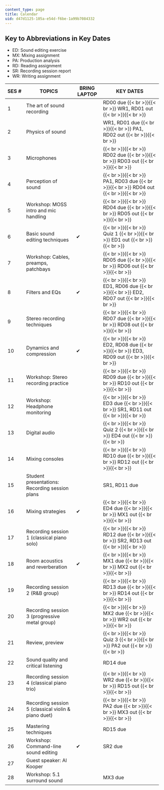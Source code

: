 ```yaml
---
content_type: page
title: Calendar
uid: d47d1125-105a-e54d-f6be-1a99b7084332
---
```


Key to Abbreviations in Key Dates
---------------------------------

*   ED: Sound editing exercise
*   MX: Mixing assignment
*   PA: Production analysis
*   RD: Reading assignment
*   SR: Recording session report
*   WR: Writing assignment

| SES # | TOPICS | BRING LAPTOP | KEY DATES |
| --- | --- | --- | --- |
| 1 | The art of sound recording | &nbsp; | RD00 due {{< br >}}{{< br >}} WR1, RD01 out {{< br >}}{{< br >}}  |
| 2 | Physics of sound | &nbsp; | WR1, RD01 due {{< br >}}{{< br >}} PA1, RD02 out {{< br >}}{{< br >}}  |
| 3 | Microphones | &nbsp; |  {{< br >}}{{< br >}} RD02 due {{< br >}}{{< br >}} RD03 out {{< br >}}{{< br >}}  |
| 4 | Perception of sound | &nbsp; |  {{< br >}}{{< br >}} PA1, RD03 due {{< br >}}{{< br >}} RD04 out {{< br >}}{{< br >}}  |
| 5 | Workshop: MOSS intro and mic handling | &nbsp; |  {{< br >}}{{< br >}} RD04 due {{< br >}}{{< br >}} RD05 out {{< br >}}{{< br >}}  |
| 6 | Basic sound editing techniques | ✔ |  {{< br >}}{{< br >}} Quiz 1 {{< br >}}{{< br >}} ED1 out {{< br >}}{{< br >}}  |
| 7 | Workshop: Cables, preamps, patchbays | &nbsp; |  {{< br >}}{{< br >}} RD05 due {{< br >}}{{< br >}} RD06 out {{< br >}}{{< br >}}  |
| 8 | Filters and EQs | ✔ |  {{< br >}}{{< br >}} ED1, RD06 due {{< br >}}{{< br >}} ED2, RD07 out {{< br >}}{{< br >}}  |
| 9 | Stereo recording techniques | &nbsp; |  {{< br >}}{{< br >}} RD07 due {{< br >}}{{< br >}} RD08 out {{< br >}}{{< br >}}  |
| 10 | Dynamics and compression | ✔ |  {{< br >}}{{< br >}} ED2, RD08 due {{< br >}}{{< br >}} ED3, RD09 out {{< br >}}{{< br >}}  |
| 11 | Workshop: Stereo recording practice | &nbsp; |  {{< br >}}{{< br >}} RD09 due {{< br >}}{{< br >}} RD10 out {{< br >}}{{< br >}}  |
| 12 | Workshop: Headphone monitoring | &nbsp; |  {{< br >}}{{< br >}} ED3 due {{< br >}}{{< br >}} SR1, RD11 out {{< br >}}{{< br >}}  |
| 13 | Digital audio | &nbsp; |  {{< br >}}{{< br >}} Quiz 2 {{< br >}}{{< br >}} ED4 out {{< br >}}{{< br >}}  |
| 14 | Mixing consoles | &nbsp; |  {{< br >}}{{< br >}} RD10 due {{< br >}}{{< br >}} RD12 out {{< br >}}{{< br >}}  |
| 15 | Student presentations: Recording session plans | &nbsp; | SR1, RD11 due |
| 16 | Mixing strategies | ✔ |  {{< br >}}{{< br >}} ED4 due {{< br >}}{{< br >}} MX1 out {{< br >}}{{< br >}}  |
| 17 | Recording session 1 (classical piano solo) | &nbsp; |  {{< br >}}{{< br >}} RD12 due {{< br >}}{{< br >}} SR2, RD13 out {{< br >}}{{< br >}}  |
| 18 | Room acoustics and reverberation | ✔ |  {{< br >}}{{< br >}} MX1 due {{< br >}}{{< br >}} MX2 out {{< br >}}{{< br >}}  |
| 19 | Recording session 2 (R&B group) | &nbsp; |  {{< br >}}{{< br >}} RD13 due {{< br >}}{{< br >}} RD14 out {{< br >}}{{< br >}}  |
| 20 | Recording session 3 (progressive metal group) | &nbsp; |  {{< br >}}{{< br >}} MX2 due {{< br >}}{{< br >}} WR2 out {{< br >}}{{< br >}}  |
| 21 | Review, preview | &nbsp; |  {{< br >}}{{< br >}} Quiz 3 {{< br >}}{{< br >}} PA2 out {{< br >}}{{< br >}}  |
| 22 | Sound quality and critical listening | &nbsp; | RD14 due |
| 23 | Recording session 4 (classical piano trio) | &nbsp; |  {{< br >}}{{< br >}} WR2 due {{< br >}}{{< br >}} RD15 out {{< br >}}{{< br >}}  |
| 24 | Recording session 5 (classical violin & piano duet) | &nbsp; |  {{< br >}}{{< br >}} PA2 due {{< br >}}{{< br >}} MX3 out {{< br >}}{{< br >}}  |
| 25 | Mastering techniques | &nbsp; | RD15 due |
| 26 | Workshop: Command-line sound editing | ✔ | SR2 due |
| 27 | Guest speaker: Al Kooper | &nbsp; |
| 28 | Workshop: 5.1 surround sound | &nbsp; | MX3 due